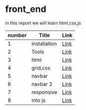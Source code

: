 # front_end
in this report we will learn html,css,js

| number | Title | Link |
| - | - | - |
| 1 | installation | [Link](./classes/class1.md)   |
| 2 | Tools | [Link](./classes/class2.md) |
| 3 | html | [Link](./classes/class3.md) |
| 4 | grid,css | [Link](./classes/class4.md) |
| 5 | navbar | [Link](./classes/class5.md) |
| 6 | navbar 2 | [Link](./classes/class6.md) |
| 7 | responsive | [Link](./classes/class7.md) |
| 8 | into js | [Link](./classes/class8.md) |